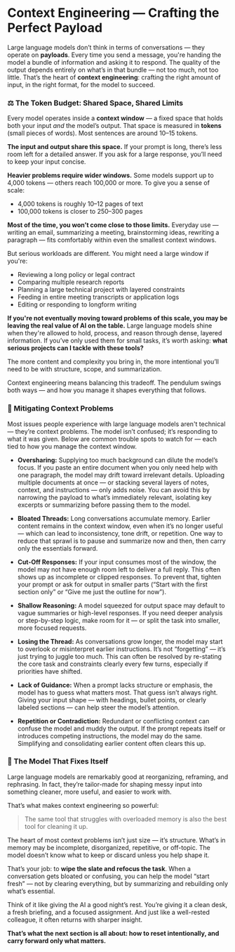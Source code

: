 # Context Engineering — Crafting the Perfect Payload

Large language models don’t think in terms of conversations — they operate on **payloads**. Every time you send a message, you're handing the model a bundle of information and asking it to respond. The quality of the output depends entirely on what’s in that bundle — not too much, not too little. That’s the heart of **context engineering**: crafting the right amount of input, in the right format, for the model to succeed.

### ⚖️ The Token Budget: Shared Space, Shared Limits

Every model operates inside a **context window** — a fixed space that holds both your input *and* the model’s output. That space is measured in **tokens** (small pieces of words). Most sentences are around 10–15 tokens.

**The input and output share this space.** If your prompt is long, there’s less room left for a detailed answer. If you ask for a large response, you’ll need to keep your input concise.

**Heavier problems require wider windows.** Some models support up to 4,000 tokens — others reach 100,000 or more. To give you a sense of scale:

* 4,000 tokens is roughly 10–12 pages of text
* 100,000 tokens is closer to 250–300 pages

**Most of the time, you won’t come close to those limits.** Everyday use — writing an email, summarizing a meeting, brainstorming ideas, rewriting a paragraph — fits comfortably within even the smallest context windows.

But serious workloads are different. You might need a large window if you're:

* Reviewing a long policy or legal contract
* Comparing multiple research reports
* Planning a large technical project with layered constraints
* Feeding in entire meeting transcripts or application logs
* Editing or responding to longform writing

**If you're not eventually moving toward problems of this scale, you may be leaving the real value of AI on the table.** Large language models shine when they're allowed to hold, process, and reason through dense, layered information. If you’ve only used them for small tasks, it’s worth asking: **what serious projects can I tackle with these tools?**

The more content and complexity you bring in, the more intentional you’ll need to be with structure, scope, and summarization.

Context engineering means balancing this tradeoff. The pendulum swings both ways — and how you manage it shapes everything that follows.

### 🚧 Mitigating Context Problems

Most issues people experience with large language models aren't technical — they’re context problems. The model isn’t confused; it’s responding to what it was given. Below are common trouble spots to watch for — each tied to how you manage the context window.

* **Oversharing:** Supplying too much background can dilute the model’s focus. If you paste an entire document when you only need help with one paragraph, the model may drift toward irrelevant details. Uploading multiple documents at once — or stacking several layers of notes, context, and instructions — only adds noise. You can avoid this by narrowing the payload to what’s immediately relevant, isolating key excerpts or summarizing before passing them to the model.

* **Bloated Threads:** Long conversations accumulate memory. Earlier content remains in the context window, even when it’s no longer useful — which can lead to inconsistency, tone drift, or repetition. One way to reduce that sprawl is to pause and summarize now and then, then carry only the essentials forward.

* **Cut-Off Responses:** If your input consumes most of the window, the model may not have enough room left to deliver a full reply. This often shows up as incomplete or clipped responses. To prevent that, tighten your prompt or ask for output in smaller parts (“Start with the first section only” or “Give me just the outline for now”).

* **Shallow Reasoning:** A model squeezed for output space may default to vague summaries or high-level responses. If you need deeper analysis or step-by-step logic, make room for it — or split the task into smaller, more focused requests.

* **Losing the Thread:** As conversations grow longer, the model may start to overlook or misinterpret earlier instructions. It’s not “forgetting” — it’s just trying to juggle too much. This can often be resolved by re-stating the core task and constraints clearly every few turns, especially if priorities have shifted.

* **Lack of Guidance:** When a prompt lacks structure or emphasis, the model has to guess what matters most. That guess isn’t always right. Giving your input shape — with headings, bullet points, or clearly labeled sections — can help steer the model’s attention.

* **Repetition or Contradiction:** Redundant or conflicting context can confuse the model and muddy the output. If the prompt repeats itself or introduces competing instructions, the model may do the same. Simplifying and consolidating earlier content often clears this up.

### 🔄 The Model That Fixes Itself

Large language models are remarkably good at reorganizing, reframing, and rephrasing. In fact, they’re tailor-made for shaping messy input into something cleaner, more useful, and easier to work with.

That’s what makes context engineering so powerful:
> The same tool that struggles with overloaded memory is also the best tool for cleaning it up.

The heart of most context problems isn’t just size — it’s structure. What’s in memory may be incomplete, disorganized, repetitive, or off-topic. The model doesn’t know what to keep or discard unless you help shape it.

That’s your job: to **wipe the slate and refocus the task**. When a conversation gets bloated or confusing, you can help the model “start fresh” — not by clearing everything, but by summarizing and rebuilding only what’s essential.

Think of it like giving the AI a good night’s rest. You’re giving it a clean desk, a fresh briefing, and a focused assignment. And just like a well-rested colleague, it often returns with sharper insight.

**That’s what the next section is all about: how to reset intentionally, and carry forward only what matters.**
